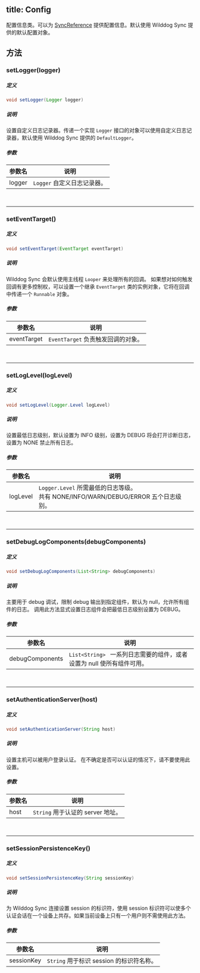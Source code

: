 title:  Config
---
配置信息类。可以为 [SyncReference](/sync/Android/api/SyncReference.html) 提供配置信息。默认使用 Wilddog Sync 提供的默认配置对象。
## 方法

### setLogger(logger)
##### 定义

```java
void setLogger(Logger logger)
```

##### 说明

设置自定义日志记录器。传递一个实现 `Logger` 接口的对象可以使用自定义日志记录器，默认使用 Wilddog Sync 提供的 `DefaultLogger`。

##### 参数


参数名 | 说明
--- | ---
logger | `Logger` 自定义日志记录器。
</br>

---
### setEventTarget()

##### 定义

```java
void setEventTarget(EventTarget eventTarget)
```

##### 说明

Wilddog Sync 会默认使用主线程 `Looper` 来处理所有的回调。
如果想对如何触发回调有更多控制权，可以设置一个继承 `EventTarget` 类的实例对象，它将在回调中传递一个 `Runnable` 对象。

##### 参数

参数名 | 说明
--- | ---
eventTarget | `EventTarget` 负责触发回调的对象。

</br>

---
### setLogLevel(logLevel)
##### 定义

```java
void setLogLevel(Logger.Level logLevel)
```

##### 说明

设置最低日志级别，默认设置为 INFO 级别，设置为 DEBUG 将会打开诊断日志，设置为 NONE 禁止所有日志。

##### 参数

参数名 | 说明
--- | ---
logLevel | `Logger.Level` 所需最低的日志等级。</br>共有 NONE/INFO/WARN/DEBUG/ERROR 五个日志级别。
</br>

---
### setDebugLogComponents(debugComponents)
##### 定义

```java
void setDebugLogComponents(List<String> debugComponents)
```

##### 说明

主要用于 debug 调试，限制 debug 输出到指定组件，默认为 null，允许所有组件的日志。
调用此方法显式设置日志组件会把最低日志级别设置为 DEBUG。

##### 参数

参数名 | 说明
--- | ---
debugComponents | `List<String> ` 一系列日志需要的组件，或者设置为 null 使所有组件可用。
</br>

---
### setAuthenticationServer(host)

##### 定义

```java
void setAuthenticationServer(String host)
```

##### 说明

设置主机可以被用户登录认证。
在不确定是否可以认证的情况下，请不要使用此设置。

##### 参数

参数名 | 说明
--- | ---
host | `String` 用于认证的 server 地址。
</br>

---
### setSessionPersistenceKey()

##### 定义

```java
void setSessionPersistenceKey(String sessionKey)
```

##### 说明

为 Wilddog Sync 连接设置 session 的标识符，使用 session 标识符可以使多个认证会话在一个设备上共存。如果当前设备上只有一个用户则不需使用此方法。

##### 参数

参数名 | 说明
--- | ---
sessionKey | `String` 用于标识 session 的标识符名称。
</br>


